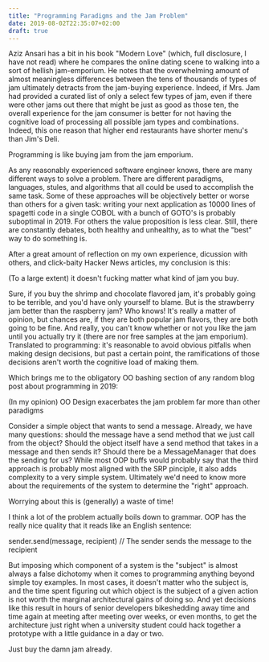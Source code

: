 ```yaml
---
title: "Programming Paradigms and the Jam Problem"
date: 2019-08-02T22:35:07+02:00
draft: true
---
```

Aziz Ansari has a bit in his book "Modern Love" (which, full disclosure, I have not read) where he compares the online dating scene to walking into a sort of hellish jam-emporium. He notes that the overwhelming amount of almost meaningless differences between the tens of thousands of types of jam ultimately detracts from the jam-buying experience. Indeed, if Mrs. Jam had provided a curated list of only a select few types of jam, even if there were other jams out there that might be just as good as those ten, the overall experience for the jam consumer is better for not having the cognitive load of processing all possible jam types and combinations. Indeed, this one reason that higher end restaurants have shorter menu's than Jim's Deli.

Programming is like buying jam from the jam emporium.

As any reasonably experienced software engineer knows, there are many different ways to solve a problem. There are different paradigms, languages, stules, and algorithms that all could be used to accomplish the same task. Some of these approaches will be objectively better or worse than others for a given task: writing your next application as 10000 lines of spagetti code in a single COBOL with a bunch of GOTO's is probably suboptimal in 2019. For others the value proposition is less clear. Still, there are constantly debates, both healthy and unhealthy, as to what the "best" way to do something is.

After a great amount of reflection on my own experience, dicussion with others, and click-baity Hacker News articles, my conclusion is this:

(To a large extent) it doesn't fucking matter what kind of jam you buy.

Sure, if you buy the shrimp and chocolate flavored jam, it's probably going to be terrible, and you'd have only yourself to blame. But is the strawberry jam better than the raspberry jam? Who knows! It's really a matter of opinion, but chances are, if they are both popular jam flavors, they are both going to be fine. And really, you can't know whether or not you like the jam until you actually try it (there are nor free samples at the jam emporium). Translated to programming: it's reasonable to avoid obvious pitfalls when making design decisions, but past a certain point, the ramifications of those decisions aren't worth the cognitive load of making them.

Which brings me to the obligatory OO bashing section of any random blog post about programming in 2019:

(In my opinion) OO Design exacerbates the jam problem far more than other paradigms

Consider a simple object that wants to send a message. Already, we have many questions: should the message have a send method that we just call from the object? Should the object itself have a send method that takes in a message and then sends it? Should there be a MessageManager that does the sending for us? While most OOP buffs would probably say that the third approach is probably most aligned with the SRP pinciple, it also adds complexity to a very simple system. Ultimately we'd need to know more about the requirements of the system to determine the "right" approach.

Worrying about this is (generally) a waste of time!

I think a lot of the problem actually boils down to grammar. OOP has the really nice quality that it reads like an English sentence:

sender.send(message, recipient) // The sender sends the message to the recipient

But imposing which component of a system is the "subject" is almost always a false dichotomy when it comes to programming anything beyond simple toy examples. In most cases, it doesn't matter who the subject is, and the time spent figuring out which object is the subject of a given action is not worth the marginal architectural gains of doing so. And yet decisions like this result in hours of senior developers bikeshedding away time and time again at meeting after meeting over weeks, or even months, to get the architecture just right when a university student could hack together a prototype with a little guidance in a day or two.

Just buy the damn jam already.
